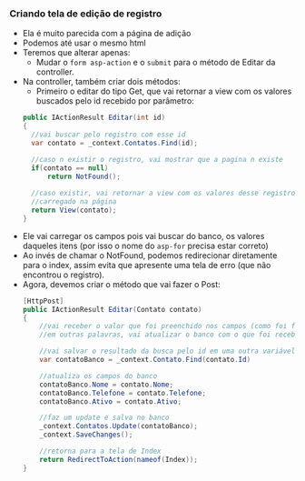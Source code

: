 ### Criando tela de edição de registro
* Ela é muito parecida com a página de adição
* Podemos até usar o mesmo html
* Teremos que alterar apenas:
  * Mudar o `form asp-action` e o `submit` para o método de Editar da controller.
* Na controller, também criar dois métodos:
  * Primeiro o editar do tipo Get, que vai retornar a view com os valores buscados pelo id recebido por parâmetro:
  ```C#
  public IActionResult Editar(int id)
  {
    //vai buscar pelo registro com esse id
    var contato = _context.Contatos.Find(id);

    //caso n existir o registro, vai mostrar que a pagina n existe
    if(contato == null)
        return NotFound();
    
    //caso existir, vai retornar a view com os valores desse registro
    //carregado na página
    return View(contato);
  }
  ```
* Ele vai carregar os campos pois vai buscar do banco, os valores daqueles itens (por isso o nome do `asp-for` precisa estar correto)
* Ao invés de chamar o NotFound, podemos redirecionar diretamente para o index, assim evita que apresente uma tela de erro (que não encontrou o registro).
* Agora, devemos criar o método que vai fazer o Post:
    ```C#
    [HttpPost]
    public IActionResult Editar(Contato contato)
    {
        //vai receber o valor que foi preenchido nos campos (como foi feito na adição)
        //em outras palavras, vai atualizar o banco com o que foi recebido pelo front

        //vai salvar o resultado da busca pelo id em uma outra variável
        var contatoBanco = _context.Contato.Find(contato.Id)

        //atualiza os campos do banco
        contatoBanco.Nome = contato.Nome;
        contatoBanco.Telefone = contato.Telefone;
        contatoBanco.Ativo = contato.Ativo;

        //faz um update e salva no banco
        _context.Contatos.Update(contatoBanco);
        _context.SaveChanges();

        //retorna para a tela de Index
        return RedirectToAction(nameof(Index));
    }
    ```